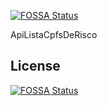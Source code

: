 [![FOSSA Status](https://app.fossa.io/api/projects/git%2Bgithub.com%2Fjonathandr9%2FApiListaCpfsDeRisco.svg?type=shield)](https://app.fossa.io/projects/git%2Bgithub.com%2Fjonathandr9%2FApiListaCpfsDeRisco?ref=badge_shield)

ApiListaCpfsDeRisco


## License
[![FOSSA Status](https://app.fossa.io/api/projects/git%2Bgithub.com%2Fjonathandr9%2FApiListaCpfsDeRisco.svg?type=large)](https://app.fossa.io/projects/git%2Bgithub.com%2Fjonathandr9%2FApiListaCpfsDeRisco?ref=badge_large)